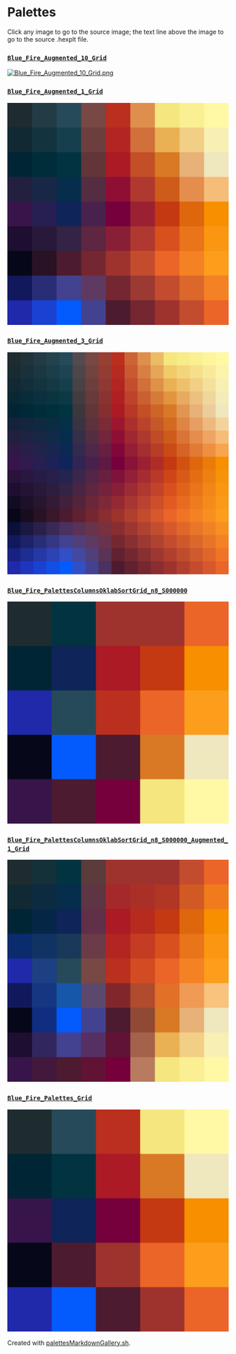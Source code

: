 # Palettes

Click any image to go to the source image; the text line above the image to go to the source .hexplt file.

### [`Blue_Fire_Augmented_10_Grid`](Blue_Fire_Augmented_10_Grid.hexplt)

[ ![Blue_Fire_Augmented_10_Grid.png](Blue_Fire_Augmented_10_Grid.png) ](Blue_Fire_Augmented_10_Grid.png)

### [`Blue_Fire_Augmented_1_Grid`](Blue_Fire_Augmented_1_Grid.hexplt)

[ ![Blue_Fire_Augmented_1_Grid.png](Blue_Fire_Augmented_1_Grid.png) ](Blue_Fire_Augmented_1_Grid.png)

### [`Blue_Fire_Augmented_3_Grid`](Blue_Fire_Augmented_3_Grid.hexplt)

[ ![Blue_Fire_Augmented_3_Grid.png](Blue_Fire_Augmented_3_Grid.png) ](Blue_Fire_Augmented_3_Grid.png)

### [`Blue_Fire_PalettesColumnsOklabSortGrid_n8_S000000`](Blue_Fire_PalettesColumnsOklabSortGrid_n8_S000000.hexplt)

[ ![Blue_Fire_PalettesColumnsOklabSortGrid_n8_S000000.png](Blue_Fire_PalettesColumnsOklabSortGrid_n8_S000000.png) ](Blue_Fire_PalettesColumnsOklabSortGrid_n8_S000000.png)

### [`Blue_Fire_PalettesColumnsOklabSortGrid_n8_S000000_Augmented_1_Grid`](Blue_Fire_PalettesColumnsOklabSortGrid_n8_S000000_Augmented_1_Grid.hexplt)

[ ![Blue_Fire_PalettesColumnsOklabSortGrid_n8_S000000_Augmented_1_Grid.png](Blue_Fire_PalettesColumnsOklabSortGrid_n8_S000000_Augmented_1_Grid.png) ](Blue_Fire_PalettesColumnsOklabSortGrid_n8_S000000_Augmented_1_Grid.png)

### [`Blue_Fire_Palettes_Grid`](Blue_Fire_Palettes_Grid.hexplt)

[ ![Blue_Fire_Palettes_Grid.png](Blue_Fire_Palettes_Grid.png) ](Blue_Fire_Palettes_Grid.png)

Created with [palettesMarkdownGallery.sh](https://github.com/earthbound19/_ebDev/blob/master/scripts/imgAndVideo/palettesMarkdownGallery.sh).